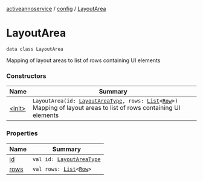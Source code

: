 [activeannoservice](../../index.md) / [config](../index.md) / [LayoutArea](./index.md)

# LayoutArea

`data class LayoutArea`

Mapping of layout areas to list of rows containing UI elements

### Constructors

| Name | Summary |
|---|---|
| [&lt;init&gt;](-init-.md) | `LayoutArea(id: `[`LayoutAreaType`](../-layout-area-type/index.md)`, rows: `[`List`](https://kotlinlang.org/api/latest/jvm/stdlib/kotlin.collections/-list/index.html)`<`[`Row`](../-row/index.md)`>)`<br>Mapping of layout areas to list of rows containing UI elements |

### Properties

| Name | Summary |
|---|---|
| [id](id.md) | `val id: `[`LayoutAreaType`](../-layout-area-type/index.md) |
| [rows](rows.md) | `val rows: `[`List`](https://kotlinlang.org/api/latest/jvm/stdlib/kotlin.collections/-list/index.html)`<`[`Row`](../-row/index.md)`>` |
